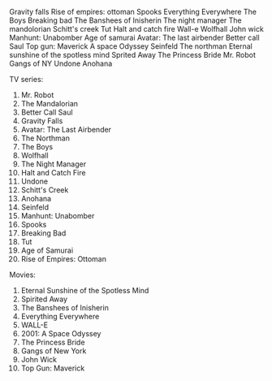 Gravity falls
Rise of empires: ottoman
Spooks
Everything Everywhere
The Boys
Breaking bad
The Banshees of Inisherin
The night manager
The mandolorian
Schitt's creek
Tut
Halt and catch fire
Wall-e
Wolfhall
John wick
Manhunt: Unabomber 
Age of samurai
Avatar: The last airbender
Better call Saul
Top gun: Maverick 
A space Odyssey
Seinfeld 
The northman
Eternal sunshine of the spotless mind
Sprited Away
The Princess Bride
Mr. Robot
Gangs of NY
Undone
Anohana

TV series:

1. Mr. Robot
3. The Mandalorian
4. Better Call Saul
5. Gravity Falls
6. Avatar: The Last Airbender
7. The Northman
8. The Boys
9. Wolfhall
10. The Night Manager
11. Halt and Catch Fire
12. Undone
13. Schitt's Creek
14. Anohana
15. Seinfeld
16.  Manhunt: Unabomber
17.  Spooks
18. Breaking Bad
19.  Tut
20.  Age of Samurai
21.  Rise of Empires: Ottoman

Movies:

1. Eternal Sunshine of the Spotless Mind
2. Spirited Away
3. The Banshees of Inisherin
4. Everything Everywhere
5. WALL-E
6. 2001: A Space Odyssey
7. The Princess Bride
8. Gangs of New York
9. John Wick
10. Top Gun: Maverick
